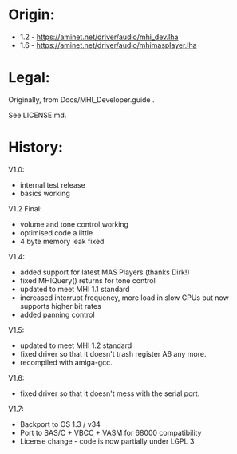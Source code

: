 # Origin:

* 1.2 - https://aminet.net/driver/audio/mhi_dev.lha
* 1.6 - https://aminet.net/driver/audio/mhimasplayer.lha

# Legal:

Originally, from Docs/MHI_Developer.guide .

See LICENSE.md.

# History:

V1.0:
  - internal test release
  - basics working

V1.2 Final:
  - volume and tone control working
  - optimised code a little
  - 4 byte memory leak fixed

V1.4:
  - added support for latest MAS Players (thanks Dirk!)
  - fixed MHIQuery() returns for tone control
  - updated to meet MHI 1.1 standard
  - increased interrupt frequency, more load in slow CPUs
    but now supports higher bit rates
  - added panning control

V1.5:
  - updated to meet MHI 1.2 standard
  - fixed driver so that it doesn't trash register A6 any more.
  - recompiled with amiga-gcc.

V1.6:
  - fixed driver so that it doesn't mess with the serial port.

V1.7:
  - Backport to OS 1.3 / v34
  - Port to SAS/C + VBCC + VASM for 68000 compatibility
  - License change - code is now partially under LGPL 3
